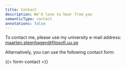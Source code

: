 ```yaml
---
title: Contact
description: We'd love to hear from you
semanticType: contact
annotations: false
---
```


To contact me, please use my university e-mail address: maarten.steenhagen@filosofi.uu.se

Alternatively, you can use the following contact form:

{{< form-contact >}}

